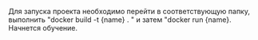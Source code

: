 Для запуска проекта необходимо перейти в соответствующую папку, выполнить "docker build -t {name} . " и затем "docker run {name}. Начнется обучение.